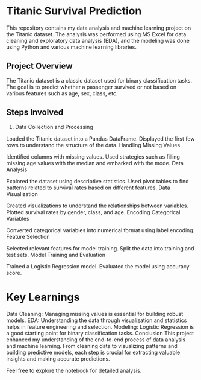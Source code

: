 # Titanic Survival Prediction

This repository contains my data analysis and machine learning project on the Titanic dataset. The analysis was performed using MS Excel for data cleaning and exploratory data analysis (EDA), and the modeling was done using Python and various machine learning libraries.

## Project Overview

The Titanic dataset is a classic dataset used for binary classification tasks. The goal is to predict whether a passenger survived or not based on various features such as age, sex, class, etc.

## Steps Involved
1. Data Collection and Processing

Loaded the Titanic dataset into a Pandas DataFrame.
Displayed the first few rows to understand the structure of the data.
Handling Missing Values

Identified columns with missing values.
Used strategies such as filling missing age values with the median and embarked with the mode.
Data Analysis

Explored the dataset using descriptive statistics.
Used pivot tables to find patterns related to survival rates based on different features.
Data Visualization

Created visualizations to understand the relationships between variables.
Plotted survival rates by gender, class, and age.
Encoding Categorical Variables

Converted categorical variables into numerical format using label encoding.
Feature Selection

Selected relevant features for model training.
Split the data into training and test sets.
Model Training and Evaluation

Trained a Logistic Regression model.
Evaluated the model using accuracy score.

# Key Learnings
Data Cleaning: Managing missing values is essential for building robust models.
EDA: Understanding the data through visualization and statistics helps in feature engineering and selection.
Modeling: Logistic Regression is a good starting point for binary classification tasks.
Conclusion
This project enhanced my understanding of the end-to-end process of data analysis and machine learning. From cleaning data to visualizing patterns and building predictive models, each step is crucial for extracting valuable insights and making accurate predictions.

Feel free to explore the notebook for detailed analysis.

